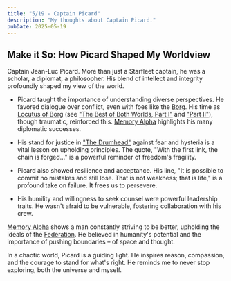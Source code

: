```yaml
---
title: "5/19 - Captain Picard"
description: "My thoughts about Captain Picard."
pubDate: 2025-05-19
---
```


## Make it So: How Picard Shaped My Worldview

Captain Jean-Luc Picard. More than just a Starfleet captain, he was a scholar, a diplomat, a philosopher. His blend of intellect and integrity profoundly shaped my view of the world.

* Picard taught the importance of understanding diverse perspectives. He favored dialogue over conflict, even with foes like the [Borg](https://memory-alpha.fandom.com/wiki/Borg). His time as [Locutus of Borg](https://memory-alpha.fandom.com/wiki/Locutus_of_Borg) (see ["The Best of Both Worlds, Part I"](https://memory-alpha.fandom.com/wiki/The_Best_of_Both_Worlds,_Part_I_(episode)) and ["Part II"](https://memory-alpha.fandom.com/wiki/The_Best_of_Both_Worlds,_Part_II_(episode))), though traumatic, reinforced this. [Memory Alpha](https://memory-alpha.fandom.com/wiki/Memory_Alpha) highlights his many diplomatic successes.

* His stand for justice in ["The Drumhead"](https://memory-alpha.fandom.com/wiki/The_Drumhead_(episode)) against fear and hysteria is a vital lesson on upholding principles. The quote, "With the first link, the chain is forged..." is a powerful reminder of freedom's fragility.

* Picard also showed resilience and acceptance. His line, "It is possible to commit no mistakes and still lose. That is not weakness; that is life," is a profound take on failure. It frees us to persevere.

* His humility and willingness to seek counsel were powerful leadership traits. He wasn't afraid to be vulnerable, fostering collaboration with his crew.

[Memory Alpha](https://memory-alpha.fandom.com/wiki/Memory_Alpha) shows a man constantly striving to be better, upholding the ideals of the [Federation](https://memory-alpha.fandom.com/wiki/Federation). He believed in humanity's potential and the importance of pushing boundaries – of space and thought.

In a chaotic world, Picard is a guiding light. He inspires reason, compassion, and the courage to stand for what's right. He reminds me to never stop exploring, both the universe and myself.